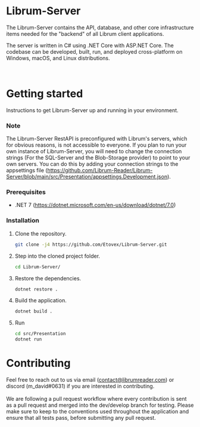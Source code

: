 # Librum-Server
The Librum-Server contains the API, database, and other core infrastructure items needed for the "backend" of all Librum client applications.

The server is written in C# using .NET Core with ASP.NET Core. The codebase can be developed, built, run, and deployed cross-platform on Windows, macOS, and Linux distributions.

<br>

# Getting started

Instructions to get Librum-Server up and running in your environment.

### Note
The Librum-Server RestAPI is preconfigured with Librum's servers, which for obvious reasons, is not accessible to everyone. If you plan to run your own instance of Librum-Server, you will need to change the connection strings (For the SQL-Server and the Blob-Storage provider) to point to your own servers. You can do this by adding your connection strings to the appsettings file (https://github.com/Librum-Reader/Librum-Server/blob/main/src/Presentation/appsettings.Development.json).

### Prerequisites
- .NET 7 (https://dotnet.microsoft.com/en-us/download/dotnet/7.0)

### Installation
1. Clone the repository.
    ```sh
    git clone -j4 https://github.com/Etovex/Librum-Server.git
    ```
2. Step into the cloned project folder.
    ```sh
    cd Librum-Server/
    ```
3. Restore the dependencies.
    ```sh
    dotnet restore .
    ```
4. Build the application.
    ```sh
    dotnet build .
    ```
5. Run
    ```sh
    cd src/Presentation
    dotnet run
    ```
    
    
# Contributing
Feel free to reach out to us via email (contact@librumreader.com) or discord (m_david#0631) if you are interested in contributing.<br>
<br>
We are following a pull request workflow where every contribution is sent as a pull request and merged into the dev/develop branch for testing.
Please make sure to keep to the conventions used throughout the application and ensure that all tests pass, before submitting any pull request. 
